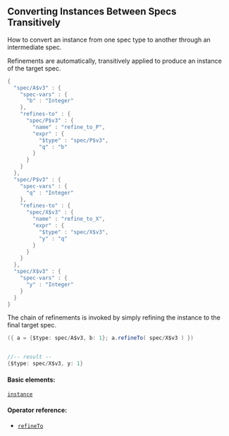 ## Converting Instances Between Specs Transitively

How to convert an instance from one spec type to another through an intermediate spec.

Refinements are automatically, transitively applied to produce an instance of the target spec.

```java
{
  "spec/A$v3" : {
    "spec-vars" : {
      "b" : "Integer"
    },
    "refines-to" : {
      "spec/P$v3" : {
        "name" : "refine_to_P",
        "expr" : {
          "$type" : "spec/P$v3",
          "q" : "b"
        }
      }
    }
  },
  "spec/P$v3" : {
    "spec-vars" : {
      "q" : "Integer"
    },
    "refines-to" : {
      "spec/X$v3" : {
        "name" : "refine_to_X",
        "expr" : {
          "$type" : "spec/X$v3",
          "y" : "q"
        }
      }
    }
  },
  "spec/X$v3" : {
    "spec-vars" : {
      "y" : "Integer"
    }
  }
}
```

The chain of refinements is invoked by simply refining the instance to the final target spec.

```java
({ a = {$type: spec/A$v3, b: 1}; a.refineTo( spec/X$v3 ) })


//-- result --
{$type: spec/X$v3, y: 1}
```

#### Basic elements:

[`instance`](../jadeite-basic-syntax-reference.md#instance)

#### Operator reference:

* [`refineTo`](../jadeite-full-reference.md#refineTo)


